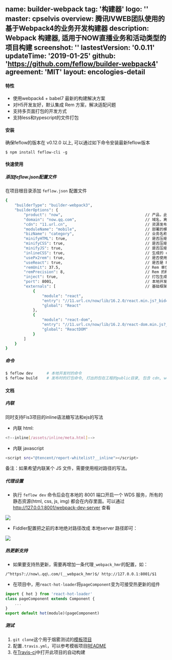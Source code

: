 name: builder-webpack
tag: '构建器'
logo: ''
master: cpselvis
overview: 腾讯IVWEB团队使用的基于Webpack4的业务开发构建器
description: Webpack 构建器, 适用于NOW直播业务和活动类型的项目构建
screenshot: ''
lastestVersion: '0.0.11'
updateTime: '2019-01-25'
github: 'https://github.com/feflow/builder-webpack4'
agreement: 'MIT'
layout: encologies-detail
---

#### 特性

- 使用webpack4 + babel7 最新的构建解决方案
- 对H5开发友好，默认集成 Rem 方案，解决适配问题
- 支持多页面打包的开发方式
- 支持less和typescript的文件打包

#### 安装

确保feflow的版本在 v0.12.0 以上, 可以通过如下命令安装最新feflow版本
```
$ npm install feflow-cli -g
```

#### 快速使用

##### 添加feflow.json配置文件

在项目根目录添加 `feflow.json` 配置文件

``` sh
{
    "builderType": "builder-webpack3",
    "builderOptions": {
        "product": "now",                                    // 产品，此处可以是 now 或者 shangfen
        "domain": "now.qq.com",                              // 域名，离线包的域名需要使用
        "cdn": "11.url.cn",                                  // 资源发布到的cdn名称
        "moduleName": "mobile",                              // 部署的模块
        "bizName": "category",                               // 业务名称
        "minifyHTML": true,                                  // 是否压缩 html
        "minifyCSS": true,                                   // 是否压缩 js
        "minifyJS": true,                                    // 是否压缩 css
        "inlineCSS": true,                                   // 生成的 css 是否内联到首屏
        "usePx2rem": true,                                   // 是否使用 Rem
        "useReact": true,                                    // 是否是 React，如果为false，则不会在 html 中引用 React 框架
        "remUnit": 37.5,                                     // Rem 单位，对于 375 视觉稿，此处填写 37.5，750视觉稿需要改成 75
        "remPrecision": 8,                                   // Rem 的精度，即 px 转换成了 rem 后的小数点后位数
        "inject": true,                                      // 打包生成的 js 文件是否自动注入到 html 文件 body 之后
        "port": 8001,                                        // 本地开发的 webpack 构建服务进程端口号
        "externals": [                                       // 基础框架不打入到 bundle 里面
            {
                "module": "react",
                "entry": "//11.url.cn/now/lib/16.2.0/react.min.js?_bid=3123",
                "global": "React"
            },
            {
                "module": "react-dom",
                "entry": "//11.url.cn/now/lib/16.2.0/react-dom.min.js?_bid=3123",
                "global": "ReactDOM"
            }
        ]
    }
}
```

##### 命令

```sh
$ feflow dev      # 本地开发时的命令
$ feflow build    # 发布时的打包命令, 打出的包在工程的public目录, 包含 cdn, webserver 和 offline 三个文件夹
```

#### 文档

##### 内联

同时支持Fis3项目的inline语法糖写法和ejs的写法

- 内联 html:

``` sh
<!--inline[/assets/inline/meta.html]-->
```

- 内联 javascript

``` sh
<script src="@tencent/report-whitelist?__inline"></script>
```

备注：如果希望内联某个 JS 文件，需要使用相对路径的写法。

##### 代理设置

- 执行 `feflow dev` 命令后会在本地的 8001 端口开启一个 WDS 服务，所有的静态资源(html, css, js, img) 都会在内存里面。可以通过 http://127.0.0.1:8001/webpack-dev-server  查看

![](https://qpic.url.cn/feeds_pic/ajNVdqHZLLDpvNiayyEbzqB9V61CRiallnRdEKFaViaxw7pibicBKgEI8vw/)

- Fiddler配置把之前的本地绝对路径改成 本地server 路径即可：

![](https://qpic.url.cn/feeds_pic/Q3auHgzwzM72dIPZyXSdy8srwzIOTovf0VSaNlBzE98ueBiaibIVSHkA/)

##### 热更新支持

- 如果要支持热更新，需要再增加一条代理`_webpack_hmr`的配置，如：

`/^https?://now\.qq\.com/(__webpack_hmr)$/ http://127.0.0.1:8001/$1`

- 在项目中，用`react-hot-loader`将`pageComponent`变为可接受热更新的组件

```js
import { hot } from 'react-hot-loader'
class pageComponent extends Component {
    ...
}
export default hot(module)(pageComponent)
```

##### 测试

1. `git clone`这个用于烟雾测试的[模板项目](https://github.com/feflow/generator-smoking-test)
2. 配置`.travis.yml`，可以参考模板项目[README](https://github.com/feflow/generator-smoking-test)
3. 在[Travis-ci](https://travis-ci.org/feflow/builder-webpack3)中打开此项目的自动构建

